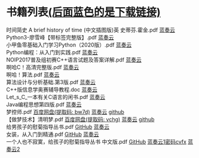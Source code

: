 #  <span id="begin">书籍列表</span>[(后面蓝色的是下载链接)](https://raw.githubusercontent.com/xkk1/xkk1data/main/book/list.md)
时间简史 A brief history of time (中文插图版)英 史蒂芬.霍金.pdf [蓝奏云](https://www.lanzout.com/ikoKb06g0p5i)  
Python3-廖雪峰【带标签完整版】.pdf [蓝奏云](https://www.lanzout.com/i3VZ506g0mza)  
小甲鱼零基础入门学习Python（2020版）.pdf [蓝奏云](https://www.lanzout.com/iXsiF06g0qwb)  
Python编程：从入门到实践.pdf [蓝奏云](https://www.lanzout.com/ikyet06g0tda)  
NOIP2017普及组初赛C++语言试题及答案详解.pdf [蓝奏云](https://www.lanzout.com/i29k406g23qj)  
啊哈C！高清完整版.pdf [蓝奏云](https://www.lanzout.com/irgFO06g23ng)  
啊哈！算法.pdf [蓝奏云](https://www.lanzout.com/ifbxO06p24ng)  
算法设计与分析基础.第3版.pdf [蓝奏云](https://www.lanzout.com/i3u7G06g7bij)  
C++版信息学奥赛辅导教程.doc [蓝奏云](https://www.lanzout.com/iDjdl06g7myb)  
Let_s_C_一本有关C语言的闲书.pdf [蓝奏云](https://www.lanzout.com/iWwCE06p26fa)  
Java编程思想第四版.pdf [蓝奏云](https://www.lanzout.com/in5hp06p2bza)  
梦控师.pdf [百度网盘(提取码: bw7d)](https://pan.baidu.com/s/1bx2gHIj-Y3aok7bL3pDtLQ?pwd=bw7d) [蓝奏云](https://www.lanzout.com/iz50Jy8hrzg) [github](https://github.com/xkk1/xkk1data/raw/main/book/%E6%A2%A6%E6%8E%A7%E5%B8%88.pdf)  
【做梦技术】清明梦.pdf [百度网盘(提取码: vchg)](https://pan.baidu.com/s/1dTnOwAZTSk77fJN6EymsKg?pwd=vchg) [蓝奏云](https://www.lanzout.com/iMykry8hs2j) [github](https://github.com/xkk1/xkk1data/raw/main/book/%E3%80%90%E5%81%9A%E6%A2%A6%E6%8A%80%E6%9C%AF%E3%80%91%E6%B8%85%E6%98%8E%E6%A2%A6.pdf)  
给男孩子的慰菊指导丛书.pdf [GitHub](https://github.com/doodlewind/examples/releases/download/0.0.0/anal-play-for-boys.pdf) [蓝奏云](https://www.lanzout.com/iQHTQ06g7vof)  
女装，从入门到精通.pdf [GitHub](https://github.com/xkk1/xkk1data/raw/main/book/%E5%A5%B3%E8%A3%85%EF%BC%8C%E4%BB%8E%E5%85%A5%E9%97%A8%E5%88%B0%E7%B2%BE%E9%80%9A.pdf) [蓝奏云](https://www.lanzout.com/iQHTQ06g7vof)  
一个人也不寂寞，给孩子的慰菊指导丛书 中文版.pdf [GitHub](https://github.com/xkk1/xkk1data/releases/download/v0.0.1/anal-play-for-boys-zh.pdf) [蓝奏云1密码cvfx](https://wwd.lanzouw.com/i6PFX01w80li) [蓝奏云2](https://www.lanzout.com/iLTQb09h8seh)  
